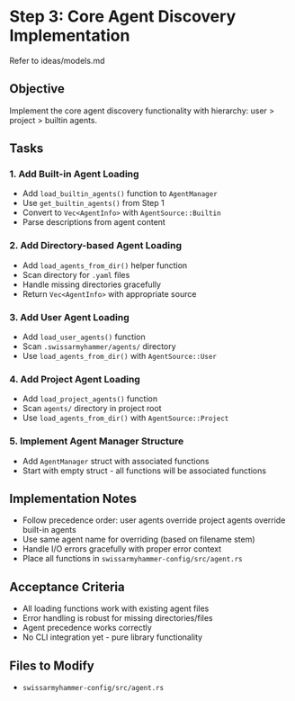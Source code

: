 # Step 3: Core Agent Discovery Implementation

Refer to ideas/models.md

## Objective

Implement the core agent discovery functionality with hierarchy: user > project > builtin agents.

## Tasks

### 1. Add Built-in Agent Loading
- Add `load_builtin_agents()` function to `AgentManager`
- Use `get_builtin_agents()` from Step 1
- Convert to `Vec<AgentInfo>` with `AgentSource::Builtin`
- Parse descriptions from agent content

### 2. Add Directory-based Agent Loading
- Add `load_agents_from_dir()` helper function
- Scan directory for `.yaml` files
- Handle missing directories gracefully
- Return `Vec<AgentInfo>` with appropriate source

### 3. Add User Agent Loading  
- Add `load_user_agents()` function
- Scan `.swissarmyhammer/agents/` directory
- Use `load_agents_from_dir()` with `AgentSource::User`

### 4. Add Project Agent Loading
- Add `load_project_agents()` function  
- Scan `agents/` directory in project root
- Use `load_agents_from_dir()` with `AgentSource::Project`

### 5. Implement Agent Manager Structure
- Add `AgentManager` struct with associated functions
- Start with empty struct - all functions will be associated functions

## Implementation Notes

- Follow precedence order: user agents override project agents override built-in agents
- Use same agent name for overriding (based on filename stem)
- Handle I/O errors gracefully with proper error context
- Place all functions in `swissarmyhammer-config/src/agent.rs`

## Acceptance Criteria

- All loading functions work with existing agent files
- Error handling is robust for missing directories/files
- Agent precedence works correctly
- No CLI integration yet - pure library functionality

## Files to Modify

- `swissarmyhammer-config/src/agent.rs`